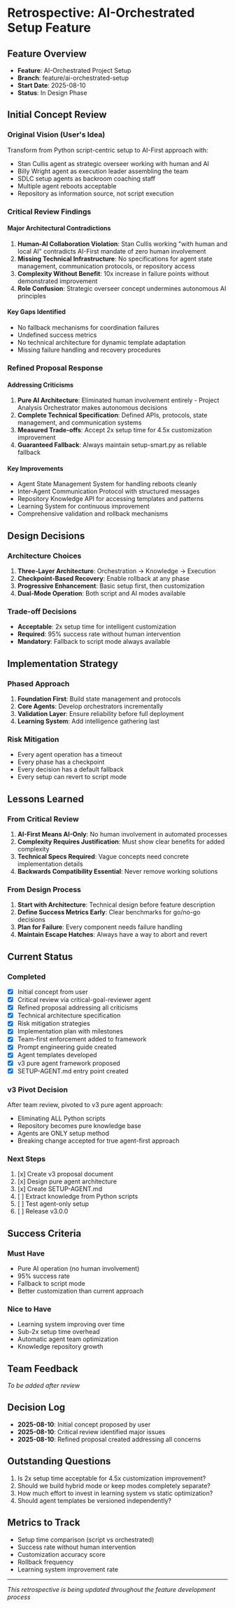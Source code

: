 # Retrospective: AI-Orchestrated Setup Feature

## Feature Overview
- **Feature**: AI-Orchestrated Project Setup
- **Branch**: feature/ai-orchestrated-setup
- **Start Date**: 2025-08-10
- **Status**: In Design Phase

## Initial Concept Review

### Original Vision (User's Idea)
Transform from Python script-centric setup to AI-First approach with:
- Stan Cullis agent as strategic overseer working with human and AI
- Billy Wright agent as execution leader assembling the team
- SDLC setup agents as backroom coaching staff
- Multiple agent reboots acceptable
- Repository as information source, not script execution

### Critical Review Findings

#### Major Architectural Contradictions
1. **Human-AI Collaboration Violation**: Stan Cullis working "with human and local AI" contradicts AI-First mandate of zero human involvement
2. **Missing Technical Infrastructure**: No specifications for agent state management, communication protocols, or repository access
3. **Complexity Without Benefit**: 10x increase in failure points without demonstrated improvement
4. **Role Confusion**: Strategic overseer concept undermines autonomous AI principles

#### Key Gaps Identified
- No fallback mechanisms for coordination failures
- Undefined success metrics
- No technical architecture for dynamic template adaptation
- Missing failure handling and recovery procedures

### Refined Proposal Response

#### Addressing Criticisms
1. **Pure AI Architecture**: Eliminated human involvement entirely - Project Analysis Orchestrator makes autonomous decisions
2. **Complete Technical Specification**: Defined APIs, protocols, state management, and communication systems
3. **Measured Trade-offs**: Accept 2x setup time for 4.5x customization improvement
4. **Guaranteed Fallback**: Always maintain setup-smart.py as reliable fallback

#### Key Improvements
- Agent State Management System for handling reboots cleanly
- Inter-Agent Communication Protocol with structured messages
- Repository Knowledge API for accessing templates and patterns
- Learning System for continuous improvement
- Comprehensive validation and rollback mechanisms

## Design Decisions

### Architecture Choices
1. **Three-Layer Architecture**: Orchestration → Knowledge → Execution
2. **Checkpoint-Based Recovery**: Enable rollback at any phase
3. **Progressive Enhancement**: Basic setup first, then customization
4. **Dual-Mode Operation**: Both script and AI modes available

### Trade-off Decisions
- **Acceptable**: 2x setup time for intelligent customization
- **Required**: 95% success rate without human intervention
- **Mandatory**: Fallback to script mode always available

## Implementation Strategy

### Phased Approach
1. **Foundation First**: Build state management and protocols
2. **Core Agents**: Develop orchestrators incrementally
3. **Validation Layer**: Ensure reliability before full deployment
4. **Learning System**: Add intelligence gathering last

### Risk Mitigation
- Every agent operation has a timeout
- Every phase has a checkpoint
- Every decision has a default fallback
- Every setup can revert to script mode

## Lessons Learned

### From Critical Review
1. **AI-First Means AI-Only**: No human involvement in automated processes
2. **Complexity Requires Justification**: Must show clear benefits for added complexity
3. **Technical Specs Required**: Vague concepts need concrete implementation details
4. **Backwards Compatibility Essential**: Never remove working solutions

### From Design Process
1. **Start with Architecture**: Technical design before feature description
2. **Define Success Metrics Early**: Clear benchmarks for go/no-go decisions
3. **Plan for Failure**: Every component needs failure handling
4. **Maintain Escape Hatches**: Always have a way to abort and revert

## Current Status

### Completed
- [x] Initial concept from user
- [x] Critical review via critical-goal-reviewer agent
- [x] Refined proposal addressing all criticisms
- [x] Technical architecture specification
- [x] Risk mitigation strategies
- [x] Implementation plan with milestones
- [x] Team-first enforcement added to framework
- [x] Prompt engineering guide created
- [x] Agent templates developed
- [x] v3 pure agent framework proposed
- [x] SETUP-AGENT.md entry point created

### v3 Pivot Decision
After team review, pivoted to v3 pure agent approach:
- Eliminating ALL Python scripts
- Repository becomes pure knowledge base
- Agents are ONLY setup method
- Breaking change accepted for true agent-first approach

### Next Steps
1. [x] Create v3 proposal document
2. [x] Design pure agent architecture
3. [x] Create SETUP-AGENT.md
4. [ ] Extract knowledge from Python scripts
5. [ ] Test agent-only setup
6. [ ] Release v3.0.0

## Success Criteria

### Must Have
- Pure AI operation (no human involvement)
- 95% success rate
- Fallback to script mode
- Better customization than current approach

### Nice to Have
- Learning system improving over time
- Sub-2x setup time overhead
- Automatic agent team optimization
- Knowledge repository growth

## Team Feedback
*To be added after review*

## Decision Log
- **2025-08-10**: Initial concept proposed by user
- **2025-08-10**: Critical review identified major issues
- **2025-08-10**: Refined proposal created addressing all concerns

## Outstanding Questions
1. Is 2x setup time acceptable for 4.5x customization improvement?
2. Should we build hybrid mode or keep modes completely separate?
3. How much effort to invest in learning system vs static optimization?
4. Should agent templates be versioned independently?

## Metrics to Track
- Setup time comparison (script vs orchestrated)
- Success rate without human intervention
- Customization accuracy score
- Rollback frequency
- Learning system improvement rate

---

*This retrospective is being updated throughout the feature development process*

